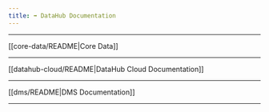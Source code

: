 ```yaml
---
title: ➡️ DataHub Documentation
---
```


---

[[core-data/README|Core Data]]

---

[[datahub-cloud/README|DataHub Cloud Documentation]]

---

[[dms/README|DMS Documentation]]

---
